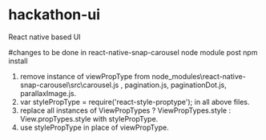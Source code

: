 # hackathon-ui
React native based UI


#changes to be done in react-native-snap-carousel node module post npm install


1. remove instance of viewPropType from node_modules\react-native-snap-carousel\src\carousel.js , pagination.js, paginationDot.js, parallaxImage.js.
2. var stylePropType = require('react-style-proptype'); in all above files.
3. replace all instances of ViewPropTypes ? ViewPropTypes.style : View.propTypes.style with stylePropType.
4. use stylePropType in place of viewPropType.
